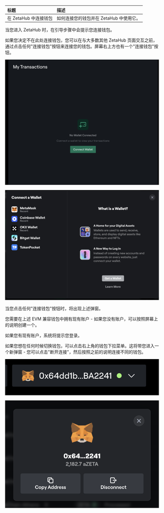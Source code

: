 | 标题 | 描述 |
| :- | :- |
| 在 ZetaHub 中连接钱包 | 如何连接您的钱包并在 ZetaHub 中使用它。 |

当您进入 ZetaHub 时，在引导步骤中会提示您连接钱包。

如果您决定不在此处连接钱包，您可以在与大多数其他 ZetaHub 页面交互之前，通过点击任何"连接钱包"按钮来连接您的钱包。屏幕右上方也有一个"连接钱包"按钮。

![未连接钱包](/docs/images/Use/ZetaHub/connect-wallet-1.png)

![连接钱包](/docs/images/Use/ZetaHub/connect-wallet-2.png)

当您点击任何"连接钱包"按钮时，将出现上述弹窗。

您需要在上述 EVM 兼容钱包中拥有现有账户 - 如果您没有账户，可以按照屏幕上的说明创建一个。

如果您有现有账户，系统将提示您登录。

如果您想在任何时候切换钱包，可以点击右上角的钱包下拉菜单。这将带您进入一个新弹窗 - 您可以点击"断开连接"，然后按照之前的说明连接不同的钱包。

![钱包按钮](/docs/images/Use/ZetaHub/connect-wallet-3.png)

![钱包详情](/docs/images/Use/ZetaHub/connect-wallet-4.png)
